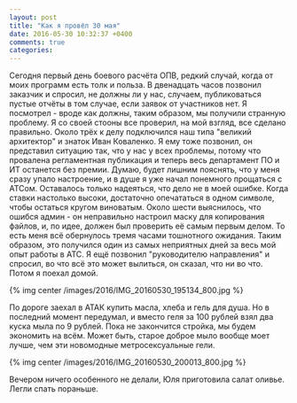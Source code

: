 ```yaml
---
layout: post
title: "Как я провёл 30 мая"
date: 2016-05-30 10:32:37 +0400
comments: true
categories: 
---
```

Сегодня первый день боевого расчёта ОПВ, редкий случай, когда от моих программ есть толк и польза. В двенадцать часов позвонил заказчик и спросил, не должны ли у нас, случаем, публиковаться пустые отчёты в том случае, если заявок от участников нет. Я посмотрел - вроде как должны, таким образом, мы получили странную проблему. Я со своей стооны все проверил, на мой взгляд, все сделано правильно. Около трёх к делу подключился наш типа "великий архитектор" и знаток Иван Коваленко. Я ему тоже позвонил, он представил ситуацию так, что у нас у всех проблемы, потому что провалена регламентная публикация и теперь весь департамент ПО и ИТ останется без премии. Думаю, будет лишним пояснять, что у меня сразу упало настроение, и в душе я уже начал понемного прощаться с АТСом. Оставалось только надеяться, что дело не в моей ошибке. Когда ставки настолько высоки, достаточно опечататься в одном символе, чтобы остаться кругом виноватым. Около шести выяснилось, что ошибся админ - он неправильно настроил маску для копирования файлов, и, по идее, должен был проверить её самым первым делом. То есть меня всё обернулось тремя часами тошнотного ожидания. Таким образом, это получился один из самых неприятных дней за весь мой опыт работы в АТС. Я ещё позвонил "руководителю направления" и спросил, во что всё это может вылиться, он сказал, что ни во что. Потом я поехал домой.

{% img center /images/2016/IMG_20160530_195134_800.jpg %}

По дороге заехал в АТАК купить масла, хлеба и гель для душа. Но в последний момент передумал, и вместо геля за 100 рублей взял два куска мыла по 9 рублей. Пока не закончится стройка, мы будем экономить на всём. Может быть, старое доброе мыло вообще моет лучше, чем эти новомодные метросексуальные гели.

{% img center /images/2016/IMG_20160530_200013_800.jpg %}

Вечером ничего особенного не делали, Юля приготовила салат оливье. Легли спать пораньше.